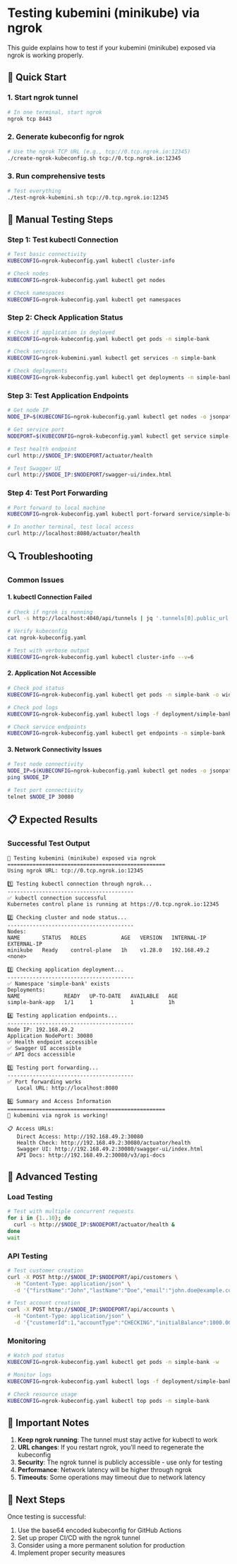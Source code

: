 # Testing kubemini (minikube) via ngrok

This guide explains how to test if your kubemini (minikube) exposed via ngrok is working properly.

## 🚀 Quick Start

### 1. Start ngrok tunnel
```bash
# In one terminal, start ngrok
ngrok tcp 8443
```

### 2. Generate kubeconfig for ngrok
```bash
# Use the ngrok TCP URL (e.g., tcp://0.tcp.ngrok.io:12345)
./create-ngrok-kubeconfig.sh tcp://0.tcp.ngrok.io:12345
```

### 3. Run comprehensive tests
```bash
# Test everything
./test-ngrok-kubemini.sh tcp://0.tcp.ngrok.io:12345
```

## 🧪 Manual Testing Steps

### Step 1: Test kubectl Connection
```bash
# Test basic connectivity
KUBECONFIG=ngrok-kubeconfig.yaml kubectl cluster-info

# Check nodes
KUBECONFIG=ngrok-kubeconfig.yaml kubectl get nodes

# Check namespaces
KUBECONFIG=ngrok-kubeconfig.yaml kubectl get namespaces
```

### Step 2: Check Application Status
```bash
# Check if application is deployed
KUBECONFIG=ngrok-kubeconfig.yaml kubectl get pods -n simple-bank

# Check services
KUBECONFIG=ngrok-kubemini.yaml kubectl get services -n simple-bank

# Check deployments
KUBECONFIG=ngrok-kubeconfig.yaml kubectl get deployments -n simple-bank
```

### Step 3: Test Application Endpoints
```bash
# Get node IP
NODE_IP=$(KUBECONFIG=ngrok-kubeconfig.yaml kubectl get nodes -o jsonpath='{.items[0].status.addresses[?(@.type=="InternalIP")].address}')

# Get service port
NODEPORT=$(KUBECONFIG=ngrok-kubeconfig.yaml kubectl get service simple-bank-service -n simple-bank -o jsonpath='{.spec.ports[0].nodePort}')

# Test health endpoint
curl http://$NODE_IP:$NODEPORT/actuator/health

# Test Swagger UI
curl http://$NODE_IP:$NODEPORT/swagger-ui/index.html
```

### Step 4: Test Port Forwarding
```bash
# Port forward to local machine
KUBECONFIG=ngrok-kubeconfig.yaml kubectl port-forward service/simple-bank-service 8080:8080 -n simple-bank

# In another terminal, test local access
curl http://localhost:8080/actuator/health
```

## 🔍 Troubleshooting

### Common Issues

#### 1. kubectl Connection Failed
```bash
# Check if ngrok is running
curl -s http://localhost:4040/api/tunnels | jq '.tunnels[0].public_url'

# Verify kubeconfig
cat ngrok-kubeconfig.yaml

# Test with verbose output
KUBECONFIG=ngrok-kubeconfig.yaml kubectl cluster-info --v=6
```

#### 2. Application Not Accessible
```bash
# Check pod status
KUBECONFIG=ngrok-kubeconfig.yaml kubectl get pods -n simple-bank -o wide

# Check pod logs
KUBECONFIG=ngrok-kubeconfig.yaml kubectl logs -f deployment/simple-bank-app -n simple-bank

# Check service endpoints
KUBECONFIG=ngrok-kubeconfig.yaml kubectl get endpoints -n simple-bank
```

#### 3. Network Connectivity Issues
```bash
# Test node connectivity
NODE_IP=$(KUBECONFIG=ngrok-kubeconfig.yaml kubectl get nodes -o jsonpath='{.items[0].status.addresses[?(@.type=="InternalIP")].address}')
ping $NODE_IP

# Test port connectivity
telnet $NODE_IP 30080
```

## 📋 Expected Results

### Successful Test Output
```
🧪 Testing kubemini (minikube) exposed via ngrok
==================================================
Using ngrok URL: tcp://0.tcp.ngrok.io:12345

1️⃣ Testing kubectl connection through ngrok...
----------------------------------------
✅ kubectl connection successful
Kubernetes control plane is running at https://0.tcp.ngrok.io:12345

2️⃣ Checking cluster and node status...
----------------------------------------
Nodes:
NAME       STATUS   ROLES           AGE   VERSION   INTERNAL-IP   EXTERNAL-IP
minikube   Ready    control-plane   1h    v1.28.0   192.168.49.2   <none>

3️⃣ Checking application deployment...
----------------------------------------
✅ Namespace 'simple-bank' exists
Deployments:
NAME              READY   UP-TO-DATE   AVAILABLE   AGE
simple-bank-app   1/1     1            1           1h

4️⃣ Testing application endpoints...
----------------------------------------
Node IP: 192.168.49.2
Application NodePort: 30080
✅ Health endpoint accessible
✅ Swagger UI accessible
✅ API docs accessible

5️⃣ Testing port forwarding...
----------------------------------------
✅ Port forwarding works
   Local URL: http://localhost:8080

6️⃣ Summary and Access Information
==================================================
🎉 kubemini via ngrok is working!

📋 Access URLs:
   Direct Access: http://192.168.49.2:30080
   Health Check: http://192.168.49.2:30080/actuator/health
   Swagger UI: http://192.168.49.2:30080/swagger-ui/index.html
   API Docs: http://192.168.49.2:30080/v3/api-docs
```

## 🔧 Advanced Testing

### Load Testing
```bash
# Test with multiple concurrent requests
for i in {1..10}; do
  curl -s http://$NODE_IP:$NODEPORT/actuator/health &
done
wait
```

### API Testing
```bash
# Test customer creation
curl -X POST http://$NODE_IP:$NODEPORT/api/customers \
  -H "Content-Type: application/json" \
  -d '{"firstName":"John","lastName":"Doe","email":"john.doe@example.com"}'

# Test account creation
curl -X POST http://$NODE_IP:$NODEPORT/api/accounts \
  -H "Content-Type: application/json" \
  -d '{"customerId":1,"accountType":"CHECKING","initialBalance":1000.00}'
```

### Monitoring
```bash
# Watch pod status
KUBECONFIG=ngrok-kubeconfig.yaml kubectl get pods -n simple-bank -w

# Monitor logs
KUBECONFIG=ngrok-kubeconfig.yaml kubectl logs -f deployment/simple-bank-app -n simple-bank

# Check resource usage
KUBECONFIG=ngrok-kubeconfig.yaml kubectl top pods -n simple-bank
```

## 🚨 Important Notes

1. **Keep ngrok running**: The tunnel must stay active for kubectl to work
2. **URL changes**: If you restart ngrok, you'll need to regenerate the kubeconfig
3. **Security**: The ngrok tunnel is publicly accessible - use only for testing
4. **Performance**: Network latency will be higher through ngrok
5. **Timeouts**: Some operations may timeout due to network latency

## 🎯 Next Steps

Once testing is successful:
1. Use the base64 encoded kubeconfig for GitHub Actions
2. Set up proper CI/CD with the ngrok tunnel
3. Consider using a more permanent solution for production
4. Implement proper security measures
